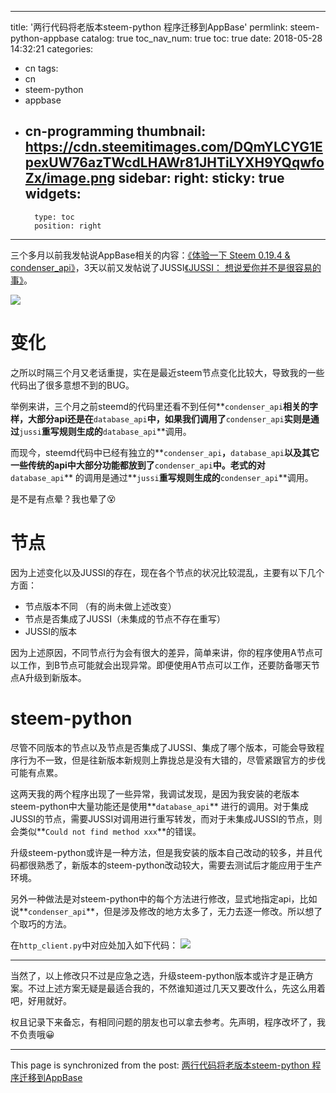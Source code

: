 
---
title: '两行代码将老版本steem-python 程序迁移到AppBase'
permlink: steem-python-appbase
catalog: true
toc_nav_num: true
toc: true
date: 2018-05-28 14:32:21
categories:
- cn
tags:
- cn
- steem-python
- appbase
- cn-programming
thumbnail: https://cdn.steemitimages.com/DQmYLCYG1EpexUW76azTWcdLHAWr81JHTiLYXH9YQqwfoZx/image.png
sidebar:
    right:
        sticky: true
widgets:
    -
        type: toc
        position: right
---


三个多月以前我发帖说AppBase相关的内容：[《体验一下 Steem 0.19.4 & condenser_api》](https://steemit.com/steemdev/@oflyhigh/steem-0-19-4-and-condenserapi)，3天以前又发帖说了JUSSI[《JUSSI： 想说爱你并不是很容易的事》](https://steemit.com/jussi/@oflyhigh/jussi)。

![](https://cdn.steemitimages.com/DQmYLCYG1EpexUW76azTWcdLHAWr81JHTiLYXH9YQqwfoZx/image.png)

# 变化

之所以时隔三个月又老话重提，实在是最近steem节点变化比较大，导致我的一些代码出了很多意想不到的BUG。

举例来讲，三个月之前steemd的代码里还看不到任何**`condenser_api`**相关的字样，大部分api还是在**`database_api`**中，如果我们调用了**`condenser_api`**实则是通过**`jussi`**重写规则生成的**`database_api`**调用。

而现今，steemd代码中已经有独立的**`condenser_api`**，**`database_api`**以及其它一些传统的api中大部分功能都放到了**`condenser_api`**中。老式的对**`database_api`** 的调用是通过**`jussi`**重写规则生成的**`condenser_api`**调用。

是不是有点晕？我也晕了😵

# 节点

因为上述变化以及JUSSI的存在，现在各个节点的状况比较混乱，主要有以下几个方面：

* 节点版本不同 （有的尚未做上述改变）
* 节点是否集成了JUSSI（未集成的节点不存在重写）
* JUSSI的版本

因为上述原因，不同节点行为会有很大的差异，简单来讲，你的程序使用A节点可以工作，到B节点可能就会出现异常。即便使用A节点可以工作，还要防备哪天节点A升级到新版本。

# steem-python

尽管不同版本的节点以及节点是否集成了JUSSI、集成了哪个版本，可能会导致程序行为不一致，但是往新版本新规则上靠拢总是没有大错的，尽管紧跟官方的步伐可能有点累。

这两天我的两个程序出现了一些异常，我调试发现，是因为我安装的老版本steem-python中大量功能还是使用**`database_api`** 进行的调用。对于集成JUSSI的节点，需要JUSSI对调用进行重写转发，而对于未集成JUSSI的节点，则会类似**`Could not find method xxx`**的错误。

升级steem-python或许是一种方法，但是我安装的版本自己改动的较多，并且代码都很熟悉了，新版本的steem-python改动较大，需要去测试后才能应用于生产环境。

另外一种做法是对steem-python中的每个方法进行修改，显式地指定api，比如说**`condenser_api`**，但是涉及修改的地方太多了，无力去逐一修改。所以想了个取巧的方法。

在`http_client.py`中对应处加入如下代码：
![](https://cdn.steemitimages.com/DQmckrqN6K53GxzJKuDz4kVj7Fri35RV99LFUBJ43gFRhZD/image.png)

----

当然了，以上修改只不过是应急之选，升级steem-python版本或许才是正确方案。不过上述方案无疑是最适合我的，不然谁知道过几天又要改什么，先这么用着吧，好用就好。

权且记录下来备忘，有相同问题的朋友也可以拿去参考。先声明，程序改坏了，我不负责哦😀

- - -

This page is synchronized from the post: [两行代码将老版本steem-python 程序迁移到AppBase](https://steemit.com/@oflyhigh/steem-python-appbase)
